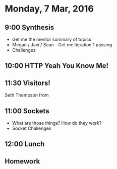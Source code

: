 Monday,  7 Mar, 2016
====================

9:00 Synthesis
--------------

* Get me the mentor summary of topics
* Megan / Javi / Sean - Get me iteration 1 passing
* Challenges


10:00 HTTP Yeah You Know Me!
----------------------------

11:30 Visitors!
---------------

Seth Thompson from


11:00 Sockets
-------------

* What are those things? How do they work?
* Socket Challenges


12:00 Lunch
-----------


Homework
--------
